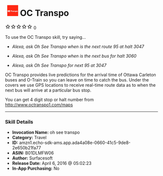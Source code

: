 # &nbsp;<img src="skill_icon" alt="OC Transpo icon" width="36"> OC Transpo
![0 stars](../../images/ic_star_border_black_18dp_1x.png)![0 stars](../../images/ic_star_border_black_18dp_1x.png)![0 stars](../../images/ic_star_border_black_18dp_1x.png)![0 stars](../../images/ic_star_border_black_18dp_1x.png)![0 stars](../../images/ic_star_border_black_18dp_1x.png) 0

To use the OC Transpo skill, try saying...

* *Alexa, ask Oh See Transpo when is the next route 95 at halt 3047*

* *Alexa, ask Oh See Transpo when is the next bus for halt 3060*

* *Alexa, ask Oh See Transpo for next 95 at 3047*

OC Transpo provides live predictions for the arrival time of Ottawa Carleton buses and O-Train so you can leave on time to catch the bus. Under the covers we use GPS locations to receive real-time route data as to when the next bus will arrive at a particular bus stop.

You can get 4 digit stop or halt number from http://www.octranspo1.com/maps

***

### Skill Details

* **Invocation Name:** oh see transpo
* **Category:** Travel
* **ID:** amzn1.echo-sdk-ams.app.ada4a08e-0660-41c5-9de8-2e650b21fa77
* **ASIN:** B01DLMFW06
* **Author:** Surfacesoft
* **Release Date:** April 6, 2016 @ 05:02:23
* **In-App Purchasing:** No
